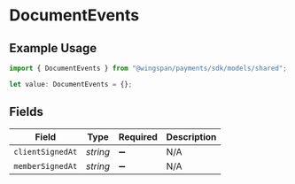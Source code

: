 # DocumentEvents

## Example Usage

```typescript
import { DocumentEvents } from "@wingspan/payments/sdk/models/shared";

let value: DocumentEvents = {};
```

## Fields

| Field              | Type               | Required           | Description        |
| ------------------ | ------------------ | ------------------ | ------------------ |
| `clientSignedAt`   | *string*           | :heavy_minus_sign: | N/A                |
| `memberSignedAt`   | *string*           | :heavy_minus_sign: | N/A                |